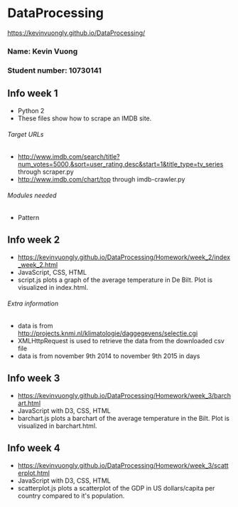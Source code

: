 # DataProcessing

https://kevinvuongly.github.io/DataProcessing/

### Name: Kevin Vuong
### Student number: 10730141

## Info week 1
- Python 2
- These files show how to scrape an IMDB site.

###### Target URLs
- http://www.imdb.com/search/title?num_votes=5000,&sort=user_rating,desc&start=1&title_type=tv_series through scraper.py
- http://www.imdb.com/chart/top through imdb-crawler.py

###### Modules needed
- Pattern

## Info week 2
- https://kevinvuongly.github.io/DataProcessing/Homework/week_2/index_week_2.html
- JavaScript, CSS, HTML
- script.js plots a graph of the average temperature in De Bilt. Plot is visualized in index.html.

###### Extra information
- data is from http://projects.knmi.nl/klimatologie/daggegevens/selectie.cgi
- XMLHttpRequest is used to retrieve the data from the downloaded csv file
- data is from november 9th 2014 to november 9th 2015 in days

## Info week 3
- https://kevinvuongly.github.io/DataProcessing/Homework/week_3/barchart.html
- JavaScript with D3, CSS, HTML
- barchart.js plots a barchart of the average temperature in the Bilt. Plot is visualized in barchart.html.

## Info week 4
- https://kevinvuongly.github.io/DataProcessing/Homework/week_3/scatterplot.html
- JavaScript with D3, CSS, HTML
- scatterplot.js plots a scatterplot of the GDP in US dollars/capita per country compared to it's population.